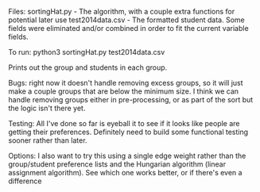 Files:
  sortingHat.py - The algorithm, with a couple extra functions for potential later use
  test2014data.csv - The formatted student data.  Some fields were eliminated and/or combined in order to fit the current       variable fields.

To run: python3 sortingHat.py test2014data.csv

Prints out the group and students in each group.

Bugs: right now it doesn't handle removing excess groups, so it will just make a couple groups that are below the minimum size. I think we can handle removing groups either in pre-processing, or as part of the sort but the logic isn't there yet.

Testing: All I've done so far is eyeball it to see if it looks like people are getting their preferences. Definitely need to build some functional testing sooner rather than later.

Options: I also want to try this using a single edge weight rather than the group/student preference lists and the Hungarian algorithm (linear assignment algorithm). See which one works better, or if there's even a difference
